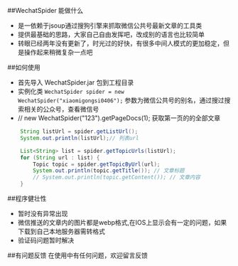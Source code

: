 ##WechatSpider 能做什么
* 是一依赖于jsoup通过搜狗引擎来抓取微信公共号最新文章的工具类
* 提供最基础的思路，大家自己自由发挥吧，改成别的语言也比较简单
* 转眼已经两年没有更新了，时光过的好快，有很多中间人模式的更加稳定，但是操作起来稍微复杂一点吧

##如何使用

* 首先导入 WechatSpider.jar 包到工程目录
* 实例化类 `WechatSpider spider = new WechatSpider("xiaomigongsi0406");` 参数为微信公共号的别名，通过搜过搜索相关的公众号，查看微信号
* // new WechatSpider("123").getPageDocs(1); 获取第一页的的全部文章

```java
    String listUrl = spider.getListUrl();
    System.out.println(listUrl);// 列表url

    List<String> list = spider.getTopicUrls(listUrl);
    for (String url : list) {
        Topic topic = spider.getTopicByUrl(url);
        System.out.println(topic.getTitle()); // 文章标题
        // System.out.println(topic.getContent()); // 文章内容
    }
```

##程序健壮性
* 暂时没有异常出现
* 微信推送的文章内的图片都是webp格式,在IOS上显示会有一定的问题，如果下载到自己本地服务器需转格式
* 验证码问题暂时解决

##有问题反馈
在使用中有任何问题，欢迎留言反馈
